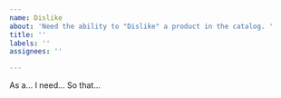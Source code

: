 ```yaml
---
name: Dislike
about: 'Need the ability to "Dislike" a product in the catalog. '
title: ''
labels: ''
assignees: ''

---
```


As a... 
I need... 
So that...
